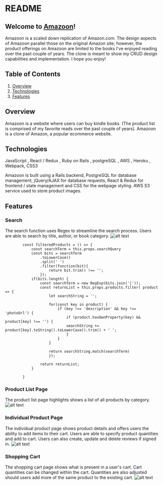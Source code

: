 # README

## Welcome to [Amazoon](https://amazoonmia.herokuapp.com/#/)!
Amazoon is a scaled down replication of Amazon.com. The design aspects of Amazoon parallel those on the original Amazon site; however, the product offerings on Amazoon are limited to the books I've enjoyed reading over the past couple of years. The clone is meant to show my CRUD design capabilities and implementation. I hope you enjoy!

## Table of Contents
1.  [Overview](#overview)
2.  [Technologies](#technologies)
3.  [Features](#features)

## Overview
Amazoon is a website where users can buy kindle books. (The product list is comprised of my favorite reads over the past couple of years). Amazoon is a clone of Amazon, a popular ecommerce website.

## Technologies
JavaScript , React / Redux , Ruby on Rails , postgreSQL , AWS , Heroku , Webpack, CSS3

Amazoon is built using a Rails backend, PostgreSQL for database management, jQuery/AJAX for database requests, React & Redux for frontend / state management and CSS for the webpage styling. AWS S3 service used to store product images.

## Features

### Search
The search function uses Regex to streamline the search process. Users are able to search by title, author, or book category.
![alt text](https://amazoon-seeds.s3.amazonaws.com/Screen+Shot+2021-11-12+at+1.05.26+PM.png)
```
        const filteredProducts = () => {
            const searchTerm = this.props.searchQuery
            const bits = searchTerm
                .toLowerCase()
                .split(' ')
                .filter(function(bit){
                    return bit.trim() !== '';
                });
            if(bits.length) {
                const searchTerm = new RegExp(bits.join('|'));
                const returnList = this.props.products.filter( product => {
                    let searchString = '';
                     
                    for(const key in product) {
                        if (key !== 'description' && key !== 'photoUrl') {
                            if (product.hasOwnProperty(key) && product[key] !== '') {
                            searchString += product[key].toString().toLowerCase().trim() + ' ';
                            }
                        }
                    }
                    
                    return searchString.match(searchTerm)
                    });
                
                return returnList;
            }
            
        }
```

### Product List Page
The product list page highlights shows a list of all products by category.
![alt text](https://amazoon-seeds.s3.amazonaws.com/Screen+Shot+2021-11-12+at+1.05.59+PM.png)

### Individual Product Page
The individual product page shows product details and offers users the ability to add items to their cart. Users are able to specify product quantities and add to cart. Users can also create, update and delete reviews if signed in.
![alt text](https://amazoon-seeds.s3.amazonaws.com/Screen+Shot+2021-11-12+at+1.06.46+PM.png)

### Shopping Cart
The shopping cart page shows what is present in a user's cart. Cart quantities can be changed within the cart. Quantities are also adjusted should users add more of the same product to the existing cart.
![alt text](https://amazoon-seeds.s3.amazonaws.com/Screen+Shot+2021-11-12+at+1.07.08+PM.png)


